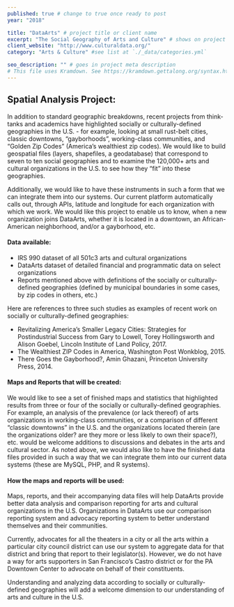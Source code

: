 ```yaml
---
published: true # change to true once ready to post
year: "2018"

title: "DataArts" # project title or client name
excerpt: "The Social Geography of Arts and Culture" # shows on project list page
client_website: "http://www.culturaldata.org/"
category: "Arts & Culture" #see list at `./_data/categories.yml`

seo_description: "" # goes in project meta description
# This file uses Kramdown. See https://kramdown.gettalong.org/syntax.html for syntax
---
```


## Spatial Analysis Project:
In addition to standard geographic breakdowns, recent projects from think-tanks and academics have highlighted socially or culturally-defined geographies in the U.S. - for example, looking at small rust-belt cities, classic downtowns, “gayborhoods”, working-class communities, and “Golden Zip Codes” (America’s wealthiest zip codes). We would like to build geospatial files (layers, shapefiles, a geodatabase) that correspond to seven to ten social geographies and to examine the 120,000+ arts and cultural organizations in the U.S. to see how they “fit” into these geographies.

Additionally, we would like to have these instruments in such a form that we can integrate them into our systems. Our current platform automatically calls out, through APIs, latitude and longitude for each organization with which we work. We would like this project to enable us to know, when a new organization joins DataArts, whether it is located in a downtown, an African-American neighborhood, and/or a gayborhood, etc.

#### Data available:
- IRS 990 dataset of all 501c3 arts and cultural organizations
- DataArts dataset of detailed financial and programmatic data on select organizations
- Reports mentioned above with definitions of the socially or culturally-defined geographies (defined by municipal boundaries in some cases, by zip codes in others, etc.)

Here are references to three such studies as examples of recent work on socially or culturally-defined geographies:
- Revitalizing America’s Smaller Legacy Cities: Strategies for Postindustrial Success from Gary to Lowell, Torey Hollingsworth and Alison Goebel, Lincoln Institute of Land Policy, 2017.
- The Wealthiest ZIP Codes in America, Washington Post Wonkblog, 2015.
- There Goes the Gayborhood?, Amin Ghazani, Princeton University Press, 2014.

#### Maps and Reports that will be created:
We would like to see a set of finished maps and statistics that highlighted results from three or four of the socially or culturally-defined geographies. For example, an analysis of the prevalence (or lack thereof) of arts organizations in working-class communities, or a comparison of different “classic downtowns” in the U.S. and the organizations located therein (are the organizations older? are they more or less likely to own their space?), etc. would be welcome additions to discussions and debates in the arts and cultural sector.
As noted above, we would also like to have the finished data files provided in such a way that we can integrate them into our current data systems (these are MySQL, PHP, and R systems).

#### How the maps and reports will be used:
Maps, reports, and their accompanying data files will help DataArts provide better data analysis and comparison reporting for arts and cultural organizations in the U.S. Organizations in DataArts use our comparison reporting system and advocacy reporting system to better understand themselves and their communities.

Currently, advocates for all the theaters in a city or all the arts within a particular city council district can use our system to aggregate data for that district and bring that report to their legislator(s). However, we do not have a way for arts supporters in San Francisco’s Castro district or for the PA Downtown Center to advocate on behalf of their constituents.

Understanding and analyzing data according to socially or culturally-defined geographies will add a welcome dimension to our understanding of arts and culture in the U.S.
